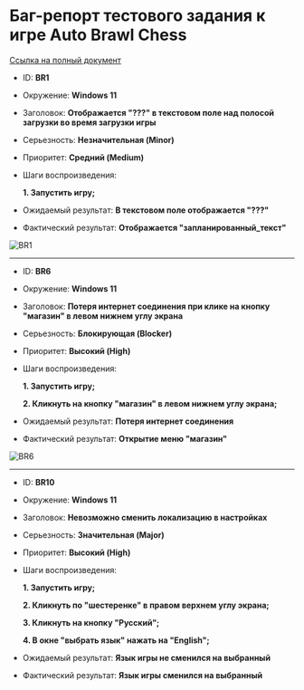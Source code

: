 # Баг-репорт тестового задания к игре Auto Brawl Chess 
[Ссылка на полный документ](https://docs.google.com/spreadsheets/d/1VPrh7sFxJQejn4MKhpk1rSafQR9LVw4ocQVcgrzSM3E/edit#gid=0)

- ID: **BR1**
- Окружение: **Windows 11**
- Заголовок: **Отображается "???" в текстовом поле над полосой загрузки во время загрузки игры**
- Серьезность: **Незначительная (Minor)**
- Приоритет: **Средний (Medium)**
- Шаги воспроизведения: 

  **1. Запустить игру;**
- Ожидаемый результат: **В текстовом поле отображается "???"**
- Фактический результат: **Отображается "запланированный_текст"**

![BR1](https://lh3.googleusercontent.com/u/0/docs/AJ-UkIsF4Q6eBu0QslFYkhIbuoXfy9caRE2QwEEhojXl0PfMrHQiNFCzM9n0HPySDeWfGSGzbNAo-6nzzP46oACJzNnAVFI5h8dA9dlpiTWjAGbDVZGlVHOU3ednAjtcdCdbjYOA39K0gNLg9dMJ9S3Klre6EBzSxNizo6uXkYVGyK7CN4_qbRNpuyw6xwPIiYoa-m3Xg0VLoZ4e0frqTFES29gbp2YYRXEjBUHhept0zwxKNWKyVH_ugpmtmhGgvDx7W2jQpYYeslX188qDBv-4DKp9qQgdS4cy6J3XuRu7G3CihAU6zfDDo38o8LJsQeGXtfOSx4piQkBqrvBCVQJt08YlTTfU-pjbLCiXPxu0NEfgGjqW97nJzyPcQn8eNlbCWo6A3SAQI-MZDCHqRkaJCF5YliVsV-XwUZXA8cI0hmQRvJVIGhwUgUye0HDKukXDb99541eyuhgF-mIMvqcFNhZLP14VjGVTyAQBRcs8YybdW5VT0c0habjq8_l5WBsFBN05MvjaqLAyOcANWinIOJ6Lta_CJXpS3Rf7lkZF3STMFLW6T_-Q1Bsy_WzsA45vgSSscIzm2wWlziEAB51_QTL6HvkaT0u62TAhw0STATeEzCsBk9qkGhwOiGAGY6_KWWYV54clRm9aK9ojdyiHTLm2fpUl2sMNhbwpCO_TbVck9S-EtXZuQefjHq6agY9RtgYya6JQ-03_Pm9EcY53z2kiSL10uslYiKlJCrdJqvxHs1UFeAwMG_evMORsUYSDq3TqFAJAl3KBBaB-H1y3efNfIPFS75OWpjQsuGskh9ZNcM7R22j7tPw_iHY9hrdn9qvHYrSKPC1b9cnnYJOfw8RNFzsCUhdU8lzr_tRinyu1gFW34aDlXd5LCa0xQsfoVGujuECkh-2NM5pGP88ack6eWOdRnYswETePLrEDSQuqeqq348uHh-6HRpkO2fY96PeoRPh87626XSoYiD4A)

---

- ID: **BR6**
- Окружение: **Windows 11**
- Заголовок: **Потеря интернет соединения при клике на кнопку "магазин" в левом нижнем углу экрана**
- Серьезность: **Блокирующая (Blocker)**
- Приоритет: **Высокий (High)**
- Шаги воспроизведения: 

  **1. Запустить игру;**
  
  **2. Кликнуть на кнопку "магазин" в левом нижнем углу экрана;**
- Ожидаемый результат: **Потеря интернет соединения**
- Фактический результат: **Открытие меню "магазин"**

![BR6](https://lh3.googleusercontent.com/u/0/docs/AJ-UkIsnRwa50gS2cnLYi8_5YU1Hw_X1PFWAzQPIVxMGzNZaXkDu5u1OgGsqZcirUwlRgd5QHJW-9RwLZhFQSvMK6EDiQrsAZ8haH-folnuejwbhu3WFldrKNdzXQZY3dYVhGPQW9-rKGpQz2oNeRepc5wZTxsyKbSTv8If__BNfZGv62Oq0AWknll2l8pAgjuxO9-lgjWWJjUODIyosQcVpr62Id3f1NlmHgh7DtqLIfteaDMNQa5EubTAuiDNAooLJquZ-62nKpfs8Ew_V_GfeUJwbf6fQVygtxZQFzXa_4684r_r8LCVnvC5S6Uzd3ZWKA4Z0mtgOm45dE46VAaJjFpINcgrDynZ5r2R3bU16dc8e0fRDV8baPGn9lYJTG5SdgKS40qGJlxsa1SQg_h031elA3lsSPAPzbMwFpnULR-SYSJff5kd0q2B0wyJY3TCCVldfemyPnV4R5q9f4RwmS5kRrmtWEeKWCgE5d-4r5tT0OuGOP5RY_ewB2jxeVXvl4QcbdAOX9C39eIttE6ibIhDPhzJpDz5l6VCQgPDjkmdo9tfkxr0JOY_2Z0ZqXRO117H0XL4p9yaqGVFcaIW2zPmhxRk0jzEr4w5OLsBvS9-E-s6XFsNrAYgi7XPSxMLPeqWBpNfBh_AChmhxAiBbtxNu6acCfzirorQMjM8NqmXocUpm870zSHRJ4wsAMoW3qCIdTE-edlSuJTZIwHBZA-5ytxfPfgDKzgNDcRZGmNGFxDCklBZ1cvNy79VXTzYc8l_W9Bbh7N6611vQqLUghfdQtNpiyXe0suyrVWb295JdxE3CwJF9Va5mDjbaX6I_ByQX3Z89VObLpdArKffI6UpWeFYFxJK8Ub3YWjnLbl7lkZHoq69RtJ8kXqeddKazrRcSAEaOeWAD1pALaZwdi0uDj8EwZt0kIEFxMByfSe-zqNUIBa45eKT-MHdOALzXDxa-9ya58gU5TyS8c1Gh)

---

- ID: **BR10**
- Окружение: **Windows 11**
- Заголовок: **Невозможно сменить локализацию в настройках**
- Серьезность: **Значительная (Major)**
- Приоритет: **Высокий (High)**
- Шаги воспроизведения:
 
  **1. Запустить игру;**

  **2. Кликнуть по "шестеренке" в правом верхнем углу экрана;**
  
  **3. Кликнуть на кнопку "Русский";**
  
  **4. В окне "выбрать язык" нажать на "English";**
  
- Ожидаемый результат: **Язык игры не сменился на выбранный**
- Фактический результат: **Язык игры сменился на выбранный**
